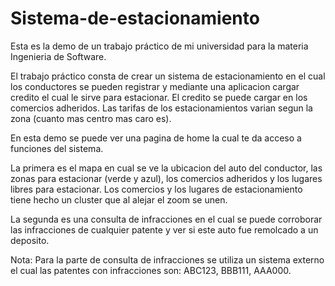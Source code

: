 # Sistema-de-estacionamiento

Esta es la demo de un trabajo práctico de mi universidad para la materia Ingenieria de Software.

El trabajo práctico consta de crear un sistema de estacionamiento en el cual los conductores se pueden registrar y mediante una aplicacion cargar credito
el cual le sirve para estacionar. El credito se puede cargar en los comercios adheridos. Las tarifas de los estacionamientos varian segun la zona (cuanto mas centro mas caro es).

En esta demo se puede ver una pagina de home la cual te da acceso a funciones del sistema.

La primera es el mapa en cual se ve la ubicacion del auto del conductor, las zonas para estacionar (verde y azul), los comercios adheridos y los lugares libres para estacionar.
Los comercios y los lugares de estacionamiento tiene hecho un cluster que al alejar el zoom se unen.

La segunda es una consulta de infracciones en el cual se puede corroborar las infracciones de cualquier patente y ver si este auto fue remolcado a un deposito.

Nota: Para la parte de consulta de infracciones se utiliza un sistema externo el cual las patentes con infracciones son: ABC123, BBB111, AAA000.
